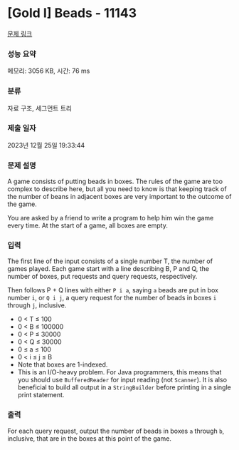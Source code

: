 # [Gold I] Beads - 11143 

[문제 링크](https://www.acmicpc.net/problem/11143) 

### 성능 요약

메모리: 3056 KB, 시간: 76 ms

### 분류

자료 구조, 세그먼트 트리

### 제출 일자

2023년 12월 25일 19:33:44

### 문제 설명

<p>A game consists of putting beads in boxes. The rules of the game are too complex to describe here, but all you need to know is that keeping track of the number of beans in adjacent boxes are very important to the outcome of the game.</p>

<p>You are asked by a friend to write a program to help him win the game every time. At the start of a game, all boxes are empty.</p>

### 입력 

 <p>The first line of the input consists of a single number T, the number of games played. Each game start with a line describing B, P and Q, the number of boxes, put requests and query requests, respectively.</p>

<p>Then follows P + Q lines with either <code>P i a</code>, saying <code>a</code> beads are put in box number <code>i</code>, or <code>Q i j</code>, a query request for the number of beads in boxes <code>i</code> through <code>j</code>, inclusive.</p>

<ul>
	<li>0 < T ≤ 100</li>
	<li>0 < B ≤ 100000</li>
	<li>0 < P ≤ 30000</li>
	<li>0 < Q ≤ 30000</li>
	<li>0 ≤ a ≤ 100</li>
	<li>0 < i ≤ j ≤ B</li>
	<li>Note that boxes are 1-indexed.</li>
	<li>This is an I/O-heavy problem. For Java programmers, this means that you should use <code>BufferedReader</code> for input reading (not <code>Scanner</code>). It is also beneficial to build all output in a <code>StringBuilder</code> before printing in a single print statement.</li>
</ul>

### 출력 

 <p>For each query request, output the number of beads in boxes <code>a</code> through <code>b</code>, inclusive, that are in the boxes at this point of the game.</p>

